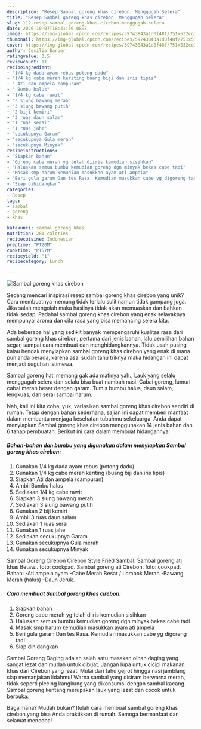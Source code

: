```yaml
---
description: "Resep Sambal goreng khas cirebon, Menggugah Selera"
title: "Resep Sambal goreng khas cirebon, Menggugah Selera"
slug: 112-resep-sambal-goreng-khas-cirebon-menggugah-selera
date: 2020-10-07T18:41:50.089Z
image: https://img-global.cpcdn.com/recipes/59743843a1d0f48f/751x532cq70/sambal-goreng-khas-cirebon-foto-resep-utama.jpg
thumbnail: https://img-global.cpcdn.com/recipes/59743843a1d0f48f/751x532cq70/sambal-goreng-khas-cirebon-foto-resep-utama.jpg
cover: https://img-global.cpcdn.com/recipes/59743843a1d0f48f/751x532cq70/sambal-goreng-khas-cirebon-foto-resep-utama.jpg
author: Cecilia Barber
ratingvalue: 3.5
reviewcount: 11
recipeingredient:
- "1/4 kg dada ayam rebus potong dadu"
- "1/4 kg cabe merah keriting buang biji dan iris tipis"
- " Ati dan ampela campuran"
- " Bumbu halus"
- "1/4 kg cabe rawit"
- "3 siung bawang merah"
- "3 siung bawang putih"
- "2 biji kemiri"
- "3 ruas daun salam"
- "1 ruas serai"
- "1 ruas jahe"
- "secukupnya Garam"
- "secukupnya Gula merah"
- "secukupnya Minyak"
recipeinstructions:
- "Siapkan bahan"
- "Goreng cabe merah yg telah diiris kemudian sisihkan"
- "Haluskan semua bumbu kemudian goreng dgn minyak bekas cabe tadi"
- "Masak smp harum kemudian masukkan ayam ati ampela"
- "Beri gula garam Dan tes Rasa. Kemudian masukkan cabe yg digoreng tadi"
- "Siap dihidangkan"
categories:
- Resep
tags:
- sambal
- goreng
- khas

katakunci: sambal goreng khas 
nutrition: 281 calories
recipecuisine: Indonesian
preptime: "PT20M"
cooktime: "PT57M"
recipeyield: "1"
recipecategory: Lunch

---
```



![Sambal goreng khas cirebon](https://img-global.cpcdn.com/recipes/59743843a1d0f48f/751x532cq70/sambal-goreng-khas-cirebon-foto-resep-utama.jpg)

Sedang mencari inspirasi resep sambal goreng khas cirebon yang unik? Cara membuatnya memang tidak terlalu sulit namun tidak gampang juga. Jika salah mengolah maka hasilnya tidak akan memuaskan dan bahkan tidak sedap. Padahal sambal goreng khas cirebon yang enak selayaknya mempunyai aroma dan cita rasa yang bisa memancing selera kita.

Ada beberapa hal yang sedikit banyak mempengaruhi kualitas rasa dari sambal goreng khas cirebon, pertama dari jenis bahan, lalu pemilihan bahan segar, sampai cara membuat dan menghidangkannya. Tidak usah pusing kalau hendak menyiapkan sambal goreng khas cirebon yang enak di mana pun anda berada, karena asal sudah tahu triknya maka hidangan ini dapat menjadi suguhan istimewa.

Sambal goreng hati memang gak ada matinya yah., Lauk yang selalu menggugah selera dan selalu bisa buat nambah nasi. Cabai goreng, lumuri cabai merah besar dengan garam. Tumis bumbu halus, daun salam, lengkuas, dan serai sampai harum.


Nah, kali ini kita coba, yuk, variasikan sambal goreng khas cirebon sendiri di rumah. Tetap dengan bahan sederhana, sajian ini dapat memberi manfaat dalam membantu menjaga kesehatan tubuhmu sekeluarga. Anda dapat menyiapkan Sambal goreng khas cirebon menggunakan 14 jenis bahan dan 6 tahap pembuatan. Berikut ini cara dalam membuat hidangannya.

<!--inarticleads1-->

##### Bahan-bahan dan bumbu yang digunakan dalam menyiapkan Sambal goreng khas cirebon:

1. Gunakan 1/4 kg dada ayam rebus (potong dadu)
1. Gunakan 1/4 kg cabe merah keriting (buang biji dan iris tipis)
1. Siapkan  Ati dan ampela (campuran)
1. Ambil  Bumbu halus
1. Sediakan 1/4 kg cabe rawit
1. Siapkan 3 siung bawang merah
1. Sediakan 3 siung bawang putih
1. Gunakan 2 biji kemiri
1. Ambil 3 ruas daun salam
1. Sediakan 1 ruas serai
1. Gunakan 1 ruas jahe
1. Sediakan secukupnya Garam
1. Gunakan secukupnya Gula merah
1. Gunakan secukupnya Minyak


Sambal Goreng Cirebon Cirebon Style Fried Sambal. Sambal goreng ati khas Betawi. foto: cookpad. Sambal goreng ati Cirebon. foto: cookpad. Bahan: -Ati ampela ayam -Cabe Merah Besar / Lombok Merah -Bawang Merah (halus) -Daun Jeruk. 

<!--inarticleads2-->

##### Cara membuat Sambal goreng khas cirebon:

1. Siapkan bahan
1. Goreng cabe merah yg telah diiris kemudian sisihkan
1. Haluskan semua bumbu kemudian goreng dgn minyak bekas cabe tadi
1. Masak smp harum kemudian masukkan ayam ati ampela
1. Beri gula garam Dan tes Rasa. Kemudian masukkan cabe yg digoreng tadi
1. Siap dihidangkan


Sambal Goreng Daging adalah salah satu masakan olhan daging yang sangat lezat dan mudah untuk dibuat. Jangan lupa untuk cicipi makanan khas dari Cirebon yang lezat. Mulai dari tahu gejrot hingga nasi jamblang siap memanjakan lidahmu! Warna sambal yang disiram berwarna merah, tidak seperti plecing kangkung yang dikonsumsi dengan sambal kacang. Sambal goreng kentang merupakan lauk yang lezat dan cocok untuk berbuka. 

Bagaimana? Mudah bukan? Itulah cara membuat sambal goreng khas cirebon yang bisa Anda praktikkan di rumah. Semoga bermanfaat dan selamat mencoba!
